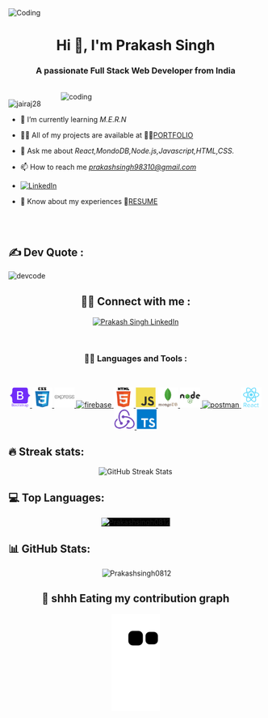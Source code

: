 <!-- ![Master-Header]() -->
<img  alt="Coding" width="100%" height="400px" margin-left="50%" src="https://www.lambdatest.com/resources/images/news24.gif">
<h1 align="center">Hi 👋, I'm Prakash Singh</h1>
<h3 align="center">A passionate Full Stack Web Developer from India</h3>
<br/>
<img align="right" alt="coding" width="400" src="https://media.tenor.com/-UygBh3nnfEAAAAC/coding.gif">

<p align="left">

 <img src="https://komarev.com/ghpvc/?username=jairaj28&label=Profile%20views&color=0e75b6&style=flat" alt="jairaj28" /> </p>

- 🌱 I’m currently learning *M.E.R.N*

- 👨‍💻 All of my projects are available at 🙋‍♂[PORTFOLIO](https://fluffy-pasca-85bd37.netlify.app/)


- 💬 Ask me about *React,MondoDB,Node.js,Javascript,HTML,CSS.*

- 📫 How to reach me *prakashsingh98310@gmail.com*
- [![LinkedIn](https://img.shields.io/badge/LinkedIn-Prakash%20Singh-blue)](https://www.linkedin.com/in/prakash-singh-93751026a/)

- 📄 Know about my experiences 🤞[RESUME](./assets-readme/PrakashSingh-FullStackWebDeveloper-rLLw.pdf)


<br/>
<br/>
<h2>✍ Dev Quote :</h2>
<img  height="200" width="600" src="https://quotefancy.com/media/wallpaper/3840x2160/2000910-Joel-Spolsky-Quote-Good-software-like-wine-takes-time.jpg" alt="devcode">
<br/>
<h2 align="center">🙋‍♂ Connect with me :</h2>
<p align="center">
<!-- <a href="https://twitter.com/https://twitter.com/jai_rajsingh" target="blank"><img align="center" src="https://raw.githubusercontent.com/rahuldkjain/github-profile-readme-generator/master/src/images/icons/Social/twitter.svg" alt="https://twitter.com/jai_rajsingh" height="30" width="40" /></a> -->
<a href="https://www.linkedin.com/in/prakash-singh-93751026a/" target="_blank">
  <img align="center" src="https://raw.githubusercontent.com/rahuldkjain/github-profile-readme-generator/master/src/images/icons/Social/linked-in-alt.svg" alt="Prakash Singh LinkedIn" height="30" width="40" />
</a>

<!-- <a href="https://www.instagram.com/jairajsingh_jacky/" target="blank"><img align="center" src="https://raw.githubusercontent.com/rahuldkjain/github-profile-readme-generator/master/src/images/icons/Social/instagram.svg" alt="https://www.instagram.com/jairajsingh_jacky/" height="30" width="40" /></a> -->
</p>
<br/>
<h3 align="center">👨‍💻 Languages and Tools :</h3>
<br/>
<p align="center">
<!--  <a href="https://babeljs.io/" target="_blank" rel="noreferrer">
 <img src="https://www.vectorlogo.zone/logos/babeljs/babeljs-icon.svg" alt="babel" width="40" height="40"/>
 </a>  -->
<a href="https://getbootstrap.com" target="_blank" rel="noreferrer">
 <img src="https://raw.githubusercontent.com/devicons/devicon/master/icons/bootstrap/bootstrap-plain-wordmark.svg" alt="bootstrap" width="40" height="40"/> 
</a> 
<a href="https://www.w3schools.com/css/" target="_blank" rel="noreferrer">
 <img src="https://raw.githubusercontent.com/devicons/devicon/master/icons/css3/css3-original-wordmark.svg" alt="css3" width="40" height="40"/> 
</a> 
<!-- <a href="https://www.cypress.io" target="_blank" rel="noreferrer">
 <img src="https://raw.githubusercontent.com/simple-icons/simple-icons/6e46ec1fc23b60c8fd0d2f2ff46db82e16dbd75f/icons/cypress.svg" alt="cypress" width="40" height="40"/>
 </a> -->
 <a href="https://expressjs.com" target="_blank" rel="noreferrer"> 
<img src="https://raw.githubusercontent.com/devicons/devicon/master/icons/express/express-original-wordmark.svg" alt="express" width="40" height="40"/>
 </a>
 <a href="https://firebase.google.com/" target="_blank" rel="noreferrer">
 <img src="https://www.vectorlogo.zone/logos/firebase/firebase-icon.svg" alt="firebase" width="40" height="40"/>
 </a>
<!--  <a href="https://git-scm.com/" target="_blank" rel="noreferrer">
 <img src="https://www.vectorlogo.zone/logos/git-scm/git-scm-icon.svg" alt="git" width="40" height="40"/>
 </a> -->
 <a href="https://www.w3.org/html/" target="_blank" rel="noreferrer"> 
<img src="https://raw.githubusercontent.com/devicons/devicon/master/icons/html5/html5-original-wordmark.svg" alt="html5" width="40" height="40"/> 
</a>
 <a href="https://developer.mozilla.org/en-US/docs/Web/JavaScript" target="_blank" rel="noreferrer"> 
<img src="https://raw.githubusercontent.com/devicons/devicon/master/icons/javascript/javascript-original.svg" alt="javascript" width="40" height="40"/>
 </a>
 <a href="https://www.mongodb.com/" target="_blank" rel="noreferrer">
 <img src="https://raw.githubusercontent.com/devicons/devicon/master/icons/mongodb/mongodb-original-wordmark.svg" alt="mongodb" width="40" height="40"/> 
</a>
 <a href="https://nodejs.org" target="_blank" rel="noreferrer"> 
<img src="https://raw.githubusercontent.com/devicons/devicon/master/icons/nodejs/nodejs-original-wordmark.svg" alt="nodejs" width="40" height="40"/> 
</a> 
<a href="https://postman.com" target="_blank" rel="noreferrer">
 <img src="https://www.vectorlogo.zone/logos/getpostman/getpostman-icon.svg" alt="postman" width="40" height="40"/>
 </a> 
<a href="https://reactjs.org/" target="_blank" rel="noreferrer"> 
<img src="https://raw.githubusercontent.com/devicons/devicon/master/icons/react/react-original-wordmark.svg" alt="react" width="40" height="40"/>
 </a>
 <a href="https://redux.js.org" target="_blank" rel="noreferrer">
 <img src="https://raw.githubusercontent.com/devicons/devicon/master/icons/redux/redux-original.svg" alt="redux" width="40" height="40"/>
 </a> 
<!-- <a href="https://sass-lang.com" target="_blank" rel="noreferrer">
 <img src="https://raw.githubusercontent.com/devicons/devicon/master/icons/sass/sass-original.svg" alt="sass" width="40" height="40"/>
 </a> -->
 <a href="https://www.typescriptlang.org/" target="_blank" rel="noreferrer"> 
<img src="https://raw.githubusercontent.com/devicons/devicon/master/icons/typescript/typescript-original.svg" alt="typescript" width="40" height="40"/>
 </a> </p>
<h2>🔥 Streak stats:</h2>
<p align="center">
  <img src="https://github-readme-streak-stats.herokuapp.com?user=Prakashsingh0812&theme=react&hide_border=true&background=18122B" alt="GitHub Streak Stats" />
</p>

<h2>💻 Top Languages:</h2>
<p align="center">
  <img style="background:black" align="center" width="300" src="https://github-readme-stats.vercel.app/api/top-langs?username=Prakashsingh0812&show_icons=true&locale=en&layout=compact&theme=react&hide_border=true&bg_color=18122B" alt="Prakashsingh0812" />
</p>

<h2>📊 GitHub Stats:</h2>
<p align="center">
  &nbsp;<img align="center" src="https://github-readme-stats.vercel.app/api?username=Prakashsingh0812&show_icons=true&locale=en&theme=react&hide_border=true&bg_color=18122B" alt="Prakashsingh0812" />
</p>

<h2 align="center">🐍 shhh Eating my contribution graph</h2>
<div align="center"> 
<img  src="https://github.com/JAIRAJ28/JAIRAJ28/blob/output/github-contribution-grid-snake.svg" style="background-color: black" alt="SNAKE_GIF">
</div>
